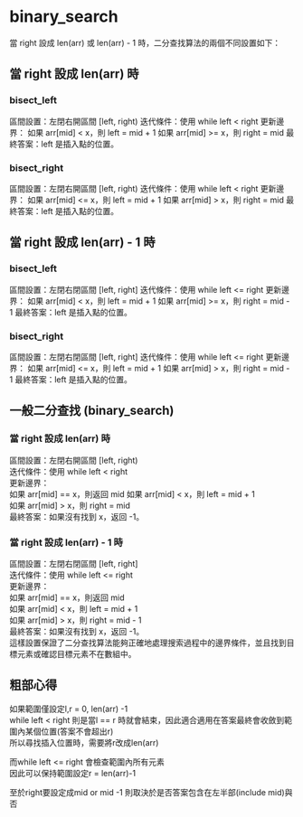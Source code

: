# binary_search
當 right 設成 len(arr) 或 len(arr) - 1 時，二分查找算法的兩個不同設置如下：
## 當 right 設成 len(arr) 時
### bisect_left
區間設置：左閉右開區間 [left, right)
迭代條件：使用 while left < right
更新邊界：
如果 arr[mid] < x，則 left = mid + 1
如果 arr[mid] >= x，則 right = mid
最終答案：left 是插入點的位置。
### bisect_right
區間設置：左閉右開區間 [left, right)
迭代條件：使用 while left < right
更新邊界：
如果 arr[mid] <= x，則 left = mid + 1
如果 arr[mid] > x，則 right = mid
最終答案：left 是插入點的位置。
## 當 right 設成 len(arr) - 1 時
### bisect_left
區間設置：左閉右閉區間 [left, right]
迭代條件：使用 while left <= right
更新邊界：
如果 arr[mid] < x，則 left = mid + 1
如果 arr[mid] >= x，則 right = mid - 1
最終答案：left 是插入點的位置。
### bisect_right
區間設置：左閉右閉區間 [left, right]
迭代條件：使用 while left <= right
更新邊界：
如果 arr[mid] <= x，則 left = mid + 1
如果 arr[mid] > x，則 right = mid - 1
最終答案：left 是插入點的位置。
## 一般二分查找 (binary_search)
### 當 right 設成 len(arr) 時  
區間設置：左閉右開區間 [left, right)  
迭代條件：使用 while left < right  
更新邊界：  
如果 arr[mid] == x，則返回 mid 
如果 arr[mid] < x，則 left = mid + 1  
如果 arr[mid] > x，則 right = mid  
最終答案：如果沒有找到 x，返回 -1。  
### 當 right 設成 len(arr) - 1 時  
區間設置：左閉右閉區間 [left, right]  
迭代條件：使用 while left <= right  
更新邊界：  
如果 arr[mid] == x，則返回 mid  
如果 arr[mid] < x，則 left = mid + 1  
如果 arr[mid] > x，則 right = mid - 1  
最終答案：如果沒有找到 x，返回 -1。  
這樣設置保證了二分查找算法能夠正確地處理搜索過程中的邊界條件，並且找到目標元素或確認目標元素不在數組中。
## 粗部心得
如果範圍僅設定l,r = 0, len(arr) -1  
while left < right 則是當l == r 時就會結束，因此適合適用在答案最終會收斂到範圍內某個位置(答案不會超出r)  
所以尋找插入位置時，需要將r改成len(arr)  

而while left <= right 會檢查範圍內所有元素  
因此可以保持範圍設定r = len(arr)-1  

至於right要設定成mid or mid -1 則取決於是否答案包含在左半部(include mid)與否

